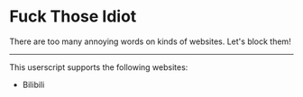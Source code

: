 # Fuck Those Idiot

There are too many annoying words on kinds of websites. Let's block them!

---

This userscript supports the following websites:

- Bilibili